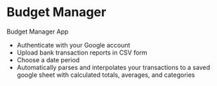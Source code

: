 # Budget Manager

Budget Manager App

* Authenticate with your Google account
* Upload bank transaction reports in CSV form 
* Choose a date period
* Automatically parses and interpolates your transactions to a saved google sheet
  with calculated totals, averages, and categories
